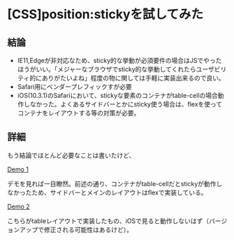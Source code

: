 # [CSS]position:stickyを試してみた

## 結論

+ IE11,Edgeが非対応なため、sticky的な挙動が必須要件の場合はJSでやったほうがいい。「メジャーなブラウザでsticky的な挙動してくれたらユーザビリティ的にありがたいよね」程度の物に関しては手軽に実装出来るので良い。
+ Safari用にベンダープレフィックすが必要
+ iOS(10.3.1)のSafariにおいて、stickyな要素のコンテナがtable-cellの場合動作しなかった。よくあるサイドバーとかにsticky使う場合は、flexを使ってコンテナをレイアウトする等の対策が必要。


## 詳細

もう結論でほとんど必要なことは書いたけど、

[Demo 1](./examples/example01.html)

デモを見れば一目瞭然。前述の通り、コンテナがtable-cellだとstickyが動作しなかったため、サイドバーとメインのレイアウトはflexで実装している。

[Demo 2](./examples/example02.html)

こちらがtableレイアウトで実装したもの、iOSで見ると動作しないはず（バージョンアップで修正される可能性はあるけど）。
